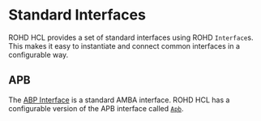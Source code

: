 # Standard Interfaces

ROHD HCL provides a set of standard interfaces using ROHD `Interface`s.  This makes it easy to instantiate and connect common interfaces in a configurable way.

## APB

The [ABP Interface](https://developer.arm.com/documentation/ihi0024/latest/) is a standard AMBA interface.  ROHD HCL has a configurable version of the APB interface called [`Apb`](https://intel.github.io/rohd-hcl/rohd_hcl/Apb-class.html).
